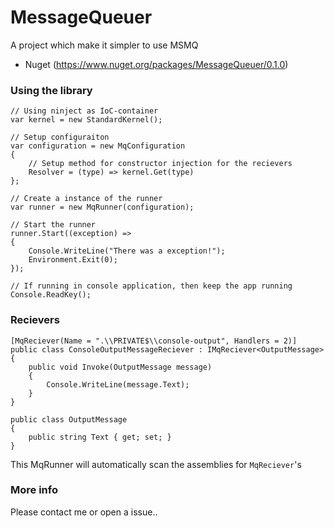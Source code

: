 MessageQueuer
=============

A project which make it simpler to use MSMQ

- Nuget (https://www.nuget.org/packages/MessageQueuer/0.1.0)


### Using the library

    // Using ninject as IoC-container
    var kernel = new StandardKernel();

    // Setup configuraiton
    var configuration = new MqConfiguration
    {
        // Setup method for constructor injection for the recievers
        Resolver = (type) => kernel.Get(type)
    };

    // Create a instance of the runner
    var runner = new MqRunner(configuration);
            
    // Start the runner
    runner.Start((exception) =>
    {
        Console.WriteLine("There was a exception!");
        Environment.Exit(0);
    });

    // If running in console application, then keep the app running
    Console.ReadKey();
    
    
### Recievers
    [MqReciever(Name = ".\\PRIVATE$\\console-output", Handlers = 2)]
    public class ConsoleOutputMessageReciever : IMqReciever<OutputMessage>
    {
        public void Invoke(OutputMessage message)
        {
            Console.WriteLine(message.Text);
        }
    }

    public class OutputMessage
    {
        public string Text { get; set; }
    }
    
This MqRunner will automatically scan the assemblies for `MqReciever`'s

### More info
Please contact me or open a issue..
